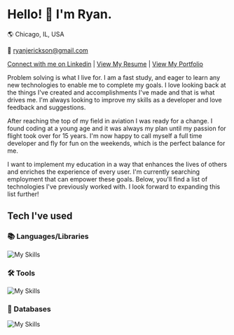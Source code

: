 # Hello! 👋 I'm Ryan.

🌎 Chicago, IL, USA

📧 ryanjerickson@gmail.com

[Connect with me on Linkedin](https://www.linkedin.com/in/ryan-erickson-dev/) | [View My Resume](https://ryanerickson.netlify.app/RyanEricksonResume.pdf) | [View My Portfolio](https://ryanerickson.netlify.app/)

Problem solving is what I live for. I am a fast study, and eager to learn any new technologies to enable me to complete my goals. I love looking back at the things I've created and accomplishments I've made and that is what drives me. I'm always looking to improve my skills as a developer and love feedback and suggestions.

After reaching the top of my field in aviation I was ready for a change. I found coding at a young age and it was always my plan until my passion for flight took over for 15 years. I'm now happy to call myself a full time developer and fly for fun on the weekends, which is the perfect balance for me.

I want to implement my education in a way that enhances the lives of others and enriches the experience of every user. I'm currently searching employment that can empower these goals. Below, you'll find a list of technologies I've previously worked with. I look forward to expanding this list further!


## Tech I've used
### 📚 Languages/Libraries
![My Skills](https://skillicons.dev/icons?i=js,react,redux,html,css,py,nodejs,flask,express)
### 🛠 Tools
![My Skills](https://skillicons.dev/icons?i=github,postman,netlify,vscode)
### 💾 Databases
![My Skills](https://skillicons.dev/icons?i=sqlite,postgres,graphql)
